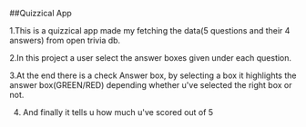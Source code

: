 ##Quizzical App

1.This is a quizzical app made my fetching the data(5 questions and their 4 answers) from open trivia db.

2.In this project a user select the answer boxes given under each question.

3.At the end there is a check Answer box, by selecting a box it highlights the answer box(GREEN/RED) depending whether u've selected the right box or not.

4. And finally it tells u how much u've scored out of 5












